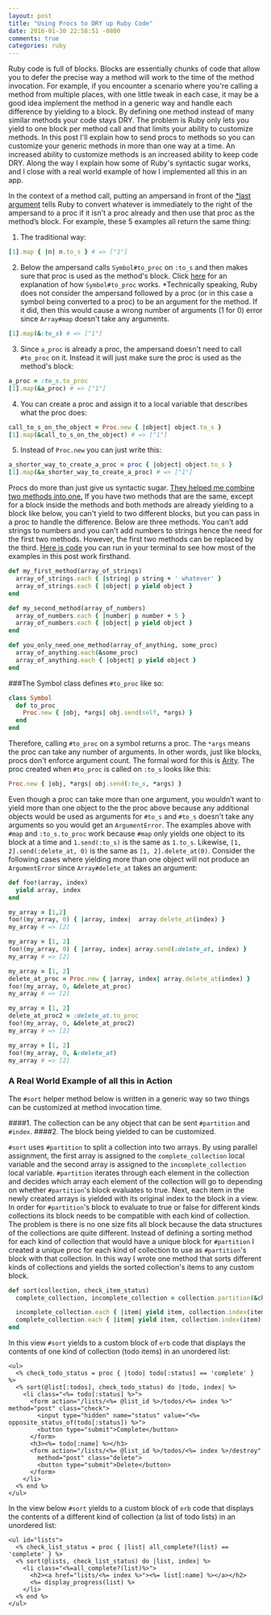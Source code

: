 ```yaml
---
layout: post
title: "Using Procs to DRY up Ruby Code"
date: 2016-01-30 22:58:51 -0800
comments: true
categories: ruby
---
```

Ruby code is full of blocks. Blocks are essentially chunks of code that allow you to defer
the precise way a method will work to the time of the method invocation. For example,
if you encounter a scenario where you're calling a method from multiple places,
with one little tweak in each case, it may be a good idea implement the
method in a generic way and handle each difference by yielding to a block. By defining one method instead of
many similar methods your code stays DRY. The problem is Ruby only lets you
yield to one block per method call and that limits your ability to customize methods. In this post
I'll explain how to send procs to methods so you can customize your generic methods in
more than one way at a time. An increased ability to customize methods is an increased ability to
keep code DRY. Along the way I explain
how some of Ruby's syntactic sugar works, and I close with a real world example of how I implemented
all this in an app. <!--more-->

In the context of a method call, putting an ampersand in front of the
<a href="#LastArgument">*last argument</a>
tells Ruby to convert whatever is immediately to the right of the ampersand
to a proc if it isn't a proc already and then use that proc as the method’s block.
For example, these 5 examples all return the same thing:

1) The traditional way:
```ruby
[1].map { |n| n.to_s } # => ["1"]
```

2) Below the ampersand calls ``Symbol#to_proc`` on ``:to_s`` and then makes sure that proc is used as the method's block.
Click <a href="#SymbolToProc">here</a> for an explanation of how ``Symbol#to_proc`` works.
<a name="LastArgument"></a>*Technically speaking, Ruby does not consider the ampersand followed by a proc (or in this case a symbol being
converted to a proc) to be an argument for the method. If it did, then this would cause a wrong number of arguments
(1 for 0) error since ``Array#map`` doesn't take any arguments.

```ruby
[1].map(&:to_s) # => ["1"]
```

3) Since ``a_proc`` is already a proc, the ampersand doesn't need to call ``#to_proc`` on it. Instead it will just make
sure the proc is used as the method's block:

```ruby
a_proc = :to_s.to_proc
[1].map(&a_proc) # => ["1"]
```

4) You can create a proc and assign it to a local variable that describes what the proc does:

```ruby
call_to_s_on_the_object = Proc.new { |object| object.to_s }
[1].map(&call_to_s_on_the_object) # => ["1"]
```

5) Instead of ``Proc.new`` you can just write this:
```ruby
a_shorter_way_to_create_a_proc = proc { |object| object.to_s }
[1].map(&a_shorter_way_to_create_a_proc) # => ["1"]
```

Procs do more than just give us syntactic sugar.
<a href="#RealWorldExample">They helped me combine two methods into one.</a>
If you have two methods that are the same, except for a block inside the methods and both methods are
already yielding to a block like below, you can't yield to two different blocks, but you can
pass in a proc to handle the difference. Below are three methods. You can't add strings to numbers and
you can't add numbers to strings hence the need for the first two methods. However, the first two methods
can be replaced by the third.
<a href="https://gist.github.com/durrellchamorro/220045206c525bd72f78">Here is code</a> you
can run in your terminal to see how most of the examples in this post work firsthand.

```ruby
def my_first_method(array_of_strings)
  array_of_strings.each { |string| p string + ' whatever' }
  array_of_strings.each { |object| p yield object }
end

def my_second_method(array_of_numbers)
  array_of_numbers.each { |number| p number + 5 }
  array_of_numbers.each { |object| p yield object }
end

def you_only_need_one_method(array_of_anything, some_proc)
  array_of_anything.each(&some_proc)
  array_of_anything.each { |object| p yield object }
end
```

<a name="SymbolToProc"></a>
###The Symbol class defines ``#to_proc`` like so:

```ruby
class Symbol
  def to_proc
    Proc.new { |obj, *args| obj.send(self, *args) }
  end
end
```

Therefore, calling ``#to_proc`` on a symbol returns a proc. The ``*args`` means
the proc can take any number of arguments. In other words, just like blocks, procs don't enforce argument
count. The formal word for this is <a href="https://en.wikipedia.org/wiki/Arity">Arity</a>.
The proc created when ``#to_proc`` is called on ``:to_s`` looks like this:

```ruby
Proc.new { |obj, *args| obj.send(:to_s, *args) }
```
Even though a proc can take more than one argument, you wouldn’t want to
yield more than one object to the the proc above because any additional objects would be used as arguments
for ``#to_s`` and ``#to_s`` doesn't take any arguments so you
would get an ``ArgumentError``. The examples above with ``#map`` and ``:to_s.to_proc`` work because ``#map``
only yields one object to its block at a time and ``1.send(:to_s)`` is the same as ``1.to_s``. Likewise,
``[1, 2].send(:delete_at, 0)`` is the same as ``[1, 2].delete_at(0)``. Consider the following cases where yielding
more than one object will not produce an ``ArgumentError`` since ``Array#delete_at`` takes an argument:

```ruby
def foo!(array, index)
  yield array, index
end

my_array = [1,2]
foo!(my_array, 0) { |array, index|  array.delete_at(index) }
my_array # => [2]

my_array = [1, 2]
foo!(my_array, 0) { |array, index| array.send(:delete_at, index) }
my_array # => [2]

my_array = [1, 2]
delete_at_proc = Proc.new { |array, index| array.delete_at(index) }
foo!(my_array, 0, &delete_at_proc)
my_array # => [2]

my_array = [1, 2]
delete_at_proc2 = :delete_at.to_proc
foo!(my_array, 0, &delete_at_proc2)
my_array # => [2]

my_array = [1, 2]
foo!(my_array, 0, &:delete_at)
my_array # => [2]
```

### <a name="RealWorldExample"></a> A Real World Example of all this in Action
The ``#sort`` helper method below is written in a generic way so two things can be customized
at method invocation time.

####1. The collection can be any object that can be sent ``#partition`` and ``#index``.
####2. The block being yielded to can be customized.

``#sort`` uses ``#partition`` to split a collection into two arrays. By using parallel assignment, the first
array is assigned to the ``complete_collection`` local variable and the second array is assigned to the
``incomplete_collection`` local variable.
``#partition`` iterates through each element in the collection and decides
which array each element of the collection will go to depending
on whether ``#partition``'s block evaluates to true. Next, each item in the newly created arrays
is yielded with its original index to the block in a view. In order for ``#partition``'s block to
evaluate to true or false for different kinds collections its block needs to be compatible with
each kind of collection. The problem is there is no one size fits all block because the data structures of
the collections are quite different.
Instead of defining a sorting method for each kind of collection that would have a unique block for ``#partition``
I created a unique proc for each kind of collection to use as ``#partition``'s block with that collection.
In this way I wrote one method that sorts different kinds of collections and yields the sorted collection's
items to any custom block.

```ruby
def sort(collection, check_item_status)
  complete_collection, incomplete_collection = collection.partition(&check_item_status)

  incomplete_collection.each { |item| yield item, collection.index(item) }
  complete_collection.each { |item| yield item, collection.index(item) }
end
```

In this view ``#sort`` yields to a custom block of ``erb`` code that displays the contents of
one kind of collection (todo items) in an unordered list:

```erb
<ul>
  <% check_todo_status = proc { |todo| todo[:status] == 'complete' } %>
  <% sort(@list[:todos], check_todo_status) do |todo, index| %>
    <li class="<%= todo[:status] %>">
      <form action="/lists/<%= @list_id %>/todos/<%= index %>" method="post" class="check">
        <input type="hidden" name="status" value="<%= opposite_status_of(todo[:status]) %>">
        <button type="submit">Complete</button>
      </form>
      <h3><%= todo[:name] %></h3>
      <form action="/lists/<%= @list_id %>/todos/<%= index %>/destroy"
        method="post" class="delete">
        <button type="submit">Delete</button>
      </form>
    </li>
  <% end %>
</ul>
```

In the view below ``#sort`` yields to a custom block of ``erb`` code that displays the contents of a
different kind of collection (a list of todo lists) in an unordered list:

```erb
<ul id="lists">
  <% check_list_status = proc { |list| all_complete?(list) == 'complete' } %>
  <% sort(@lists, check_list_status) do |list, index| %>
    <li class="<%=all_complete?(list)%>">
      <h2><a href="lists/<%= index %>"><%= list[:name] %></a></h2>
      <%= display_progress(list) %>
    </li>
  <% end %>
</ul>
```
